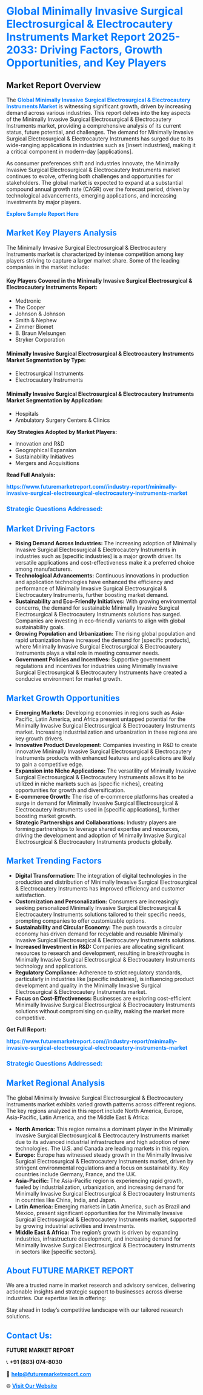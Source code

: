 <h1 style="color: #007BFF;">Global Minimally Invasive Surgical Electrosurgical & Electrocautery Instruments Market Report 2025-2033: Driving Factors, Growth Opportunities, and Key Players</h1>

<section id="overview">
<h2>Market Report Overview</h2>
<p>The <a href="https://www.futuremarketreport.com//industry-report/minimally-invasive-surgical-electrosurgical-electrocautery-instruments-market" style="color: #007BFF; text-decoration: none;"><strong>Global Minimally Invasive Surgical Electrosurgical & Electrocautery Instruments Market</strong></a> is witnessing significant growth, driven by increasing demand across various industries. This report delves into the key aspects of the Minimally Invasive Surgical Electrosurgical & Electrocautery Instruments market, providing a comprehensive analysis of its current status, future potential, and challenges. The demand for Minimally Invasive Surgical Electrosurgical & Electrocautery Instruments has surged due to its wide-ranging applications in industries such as [insert industries], making it a critical component in modern-day [applications].</p>
<p>As consumer preferences shift and industries innovate, the Minimally Invasive Surgical Electrosurgical & Electrocautery Instruments market continues to evolve, offering both challenges and opportunities for stakeholders. The global market is expected to expand at a substantial compound annual growth rate (CAGR) over the forecast period, driven by technological advancements, emerging applications, and increasing investments by major players.</p>
</section>

<section id="overview">
<p><a href="https://www.futuremarketreport.com//request-sample/reportId=64447" style="color: #007BFF; text-decoration: none;"><strong>Explore Sample Report Here</strong></a></p>
</section>

<section id="key-players">
<h2 style="color: #007BFF;">Market Key Players Analysis</h2>
<p>The Minimally Invasive Surgical Electrosurgical & Electrocautery Instruments market is characterized by intense competition among key players striving to capture a larger market share. Some of the leading companies in the market include:</p>
<h4>Key Players Covered in the Minimally Invasive Surgical Electrosurgical & Electrocautery Instruments Report:</h4>
<ul><li>Medtronic</li><li>The Cooper</li><li>Johnson &amp; Johnson</li><li>Smith &amp; Nephew</li><li>Zimmer Biomet</li><li>B. Braun Melsungen</li><li>Stryker Corporation</li></ul>
<h4>Minimally Invasive Surgical Electrosurgical & Electrocautery Instruments Market Segmentation by Type:</h4>
<ul><li>Electrosurgical Instruments</li><li>Electrocautery Instruments</li></ul>

<h4>Minimally Invasive Surgical Electrosurgical & Electrocautery Instruments Market Segmentation by Application:</h4>
<ul><li>Hospitals</li><li>Ambulatory Surgery Centers &amp; Clinics</li></ul>
<p><strong>Key Strategies Adopted by Market Players:</strong></p>
<ul>
<li>Innovation and R&D</li>
<li>Geographical Expansion</li>
<li>Sustainability Initiatives</li>
<li>Mergers and Acquisitions</li>
</ul>
</section>

<section>
<p><strong>Read Full Analysis: </strong></p><a href="https://www.futuremarketreport.com//industry-report/minimally-invasive-surgical-electrosurgical-electrocautery-instruments-market" style="color: #007BFF; text-decoration: none;"><strong>https://www.futuremarketreport.com//industry-report/minimally-invasive-surgical-electrosurgical-electrocautery-instruments-market</strong></a>
<h3 style="color: #007BFF;">Strategic Questions Addressed:</h3>
</section>

<section id="driving-factors">
<h2 style="color: #007BFF;">Market Driving Factors</h2>
<ul>
<li><strong>Rising Demand Across Industries:</strong> The increasing adoption of Minimally Invasive Surgical Electrosurgical & Electrocautery Instruments in industries such as [specific industries] is a major growth driver. Its versatile applications and cost-effectiveness make it a preferred choice among manufacturers.</li>
<li><strong>Technological Advancements:</strong> Continuous innovations in production and application technologies have enhanced the efficiency and performance of Minimally Invasive Surgical Electrosurgical & Electrocautery Instruments, further boosting market demand.</li>
<li><strong>Sustainability and Eco-Friendly Initiatives:</strong> With growing environmental concerns, the demand for sustainable Minimally Invasive Surgical Electrosurgical & Electrocautery Instruments solutions has surged. Companies are investing in eco-friendly variants to align with global sustainability goals.</li>
<li><strong>Growing Population and Urbanization:</strong> The rising global population and rapid urbanization have increased the demand for [specific products], where Minimally Invasive Surgical Electrosurgical & Electrocautery Instruments plays a vital role in meeting consumer needs.</li>
<li><strong>Government Policies and Incentives:</strong> Supportive government regulations and incentives for industries using Minimally Invasive Surgical Electrosurgical & Electrocautery Instruments have created a conducive environment for market growth.</li>
</ul>
</section>

<section id="growth-opportunities">
<h2 style="color: #007BFF;">Market Growth Opportunities</h2>
<ul>
<li><strong>Emerging Markets:</strong> Developing economies in regions such as Asia-Pacific, Latin America, and Africa present untapped potential for the Minimally Invasive Surgical Electrosurgical & Electrocautery Instruments market. Increasing industrialization and urbanization in these regions are key growth drivers.</li>
<li><strong>Innovative Product Development:</strong> Companies investing in R&D to create innovative Minimally Invasive Surgical Electrosurgical & Electrocautery Instruments products with enhanced features and applications are likely to gain a competitive edge.</li>
<li><strong>Expansion into Niche Applications:</strong> The versatility of Minimally Invasive Surgical Electrosurgical & Electrocautery Instruments allows it to be utilized in niche markets such as [specific niches], creating opportunities for growth and diversification.</li>
<li><strong>E-commerce Growth:</strong> The rise of e-commerce platforms has created a surge in demand for Minimally Invasive Surgical Electrosurgical & Electrocautery Instruments used in [specific applications], further boosting market growth.</li>
<li><strong>Strategic Partnerships and Collaborations:</strong> Industry players are forming partnerships to leverage shared expertise and resources, driving the development and adoption of Minimally Invasive Surgical Electrosurgical & Electrocautery Instruments products globally.</li>
</ul>
</section>

<section id="trending-factors">
<h2 style="color: #007BFF;">Market Trending Factors</h2>
<ul>
<li><strong>Digital Transformation:</strong> The integration of digital technologies in the production and distribution of Minimally Invasive Surgical Electrosurgical & Electrocautery Instruments has improved efficiency and customer satisfaction.</li>
<li><strong>Customization and Personalization:</strong> Consumers are increasingly seeking personalized Minimally Invasive Surgical Electrosurgical & Electrocautery Instruments solutions tailored to their specific needs, prompting companies to offer customizable options.</li>
<li><strong>Sustainability and Circular Economy:</strong> The push towards a circular economy has driven demand for recyclable and reusable Minimally Invasive Surgical Electrosurgical & Electrocautery Instruments solutions.</li>
<li><strong>Increased Investment in R&D:</strong> Companies are allocating significant resources to research and development, resulting in breakthroughs in Minimally Invasive Surgical Electrosurgical & Electrocautery Instruments technology and applications.</li>
<li><strong>Regulatory Compliance:</strong> Adherence to strict regulatory standards, particularly in industries like [specific industries], is influencing product development and quality in the Minimally Invasive Surgical Electrosurgical & Electrocautery Instruments market.</li>
<li><strong>Focus on Cost-Effectiveness:</strong> Businesses are exploring cost-efficient Minimally Invasive Surgical Electrosurgical & Electrocautery Instruments solutions without compromising on quality, making the market more competitive.</li>
</ul>
</section>

<section>
<p><strong>Get Full Report: </strong></p><a href="https://www.futuremarketreport.com//industry-report/minimally-invasive-surgical-electrosurgical-electrocautery-instruments-market" style="color: #007BFF; text-decoration: none;"><strong>https://www.futuremarketreport.com//industry-report/minimally-invasive-surgical-electrosurgical-electrocautery-instruments-market</strong></a>
<h3 style="color: #007BFF;">Strategic Questions Addressed:</h3>
</section>


<section id="regional-analysis">
<h2 style="color: #007BFF;">Market Regional Analysis</h2>
<p>The global Minimally Invasive Surgical Electrosurgical & Electrocautery Instruments market exhibits varied growth patterns across different regions. The key regions analyzed in this report include North America, Europe, Asia-Pacific, Latin America, and the Middle East & Africa:</p>
<ul>
<li><strong>North America:</strong> This region remains a dominant player in the Minimally Invasive Surgical Electrosurgical & Electrocautery Instruments market due to its advanced industrial infrastructure and high adoption of new technologies. The U.S. and Canada are leading markets in this region.</li>
<li><strong>Europe:</strong> Europe has witnessed steady growth in the Minimally Invasive Surgical Electrosurgical & Electrocautery Instruments market, driven by stringent environmental regulations and a focus on sustainability. Key countries include Germany, France, and the U.K.</li>
<li><strong>Asia-Pacific:</strong> The Asia-Pacific region is experiencing rapid growth, fueled by industrialization, urbanization, and increasing demand for Minimally Invasive Surgical Electrosurgical & Electrocautery Instruments in countries like China, India, and Japan.</li>
<li><strong>Latin America:</strong> Emerging markets in Latin America, such as Brazil and Mexico, present significant opportunities for the Minimally Invasive Surgical Electrosurgical & Electrocautery Instruments market, supported by growing industrial activities and investments.</li>
<li><strong>Middle East & Africa:</strong> The region’s growth is driven by expanding industries, infrastructure development, and increasing demand for Minimally Invasive Surgical Electrosurgical & Electrocautery Instruments in sectors like [specific sectors].</li>
</ul>
</section>

<footer>
<h2 style="color: #007BFF;">About FUTURE MARKET REPORT</h2>
<p>We are a trusted name in market research and advisory services, delivering actionable insights and strategic support to businesses across diverse industries. Our expertise lies in offering:</p>

<p>Stay ahead in today’s competitive landscape with our tailored research solutions.</p>

<h2 style="color: #007BFF;">Contact Us:</h2>
<p><strong>FUTURE MARKET REPORT</strong></p>
<p>📞 <strong>+91 (883) 074-8030</strong></p>
<p>📧 <strong><a href="mailto:help@futuremarketreport.com" style="color: #007BFF;">help@futuremarketreport.com</a></strong></p>
<p>🌐 <strong><a href="https://www.futuremarketreport.com/" style="color: #007BFF;">Visit Our Website</a></strong></p>
</footer>